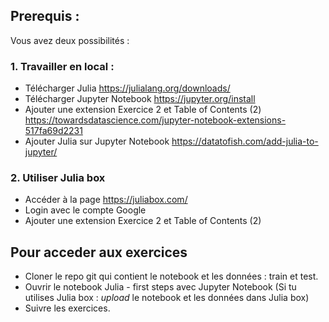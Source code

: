 ## Prerequis : 

Vous avez deux possibilités : 
### 1. Travailler en local : 
- Télécharger Julia https://julialang.org/downloads/
- Télécharger Jupyter Notebook https://jupyter.org/install 
- Ajouter une extension Exercice 2 et Table of Contents (2) https://towardsdatascience.com/jupyter-notebook-extensions-517fa69d2231
- Ajouter Julia sur Jupyter Notebook https://datatofish.com/add-julia-to-jupyter/
### 2. Utiliser Julia box 
- Accéder à la page https://juliabox.com/
- Login avec le compte Google
- Ajouter une extension Exercice 2 et Table of Contents (2)

## Pour acceder aux exercices
- Cloner le repo git qui contient le notebook et les données : train et test.
- Ouvrir le notebook Julia - first steps avec Jupyter Notebook (Si tu utilises Julia box : <em>upload</em> le notebook et les données dans Julia box)
- Suivre les exercices.
